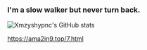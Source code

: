 ### I'm a slow walker but never turn back.

![Xmzyshypnc's GitHub stats](https://github-readme-stats.vercel.app/api?username=xmzyshypnc&show_icons=true&theme=dark)

<!--
**xmzyshypnc/xmzyshypnc** is a ✨ _special_ ✨ repository because its `README.md` (this file) appears on your GitHub profile.

Here are some ideas to get you started:

- 🔭 I’m currently working on ...
- 🌱 I’m currently learning ...
- 👯 I’m looking to collaborate on ...
- 🤔 I’m looking for help with ...
- 💬 Ask me about ...
- 📫 How to reach me: ...
- 😄 Pronouns: ...
- ⚡ Fun fact: ...
-->

https://ama2in9.top/7.html
